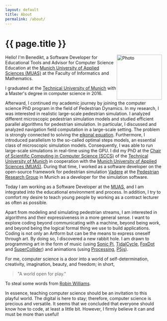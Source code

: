 ```yaml
---
layout: default
title: About
permalink: /about/
---
```

# {{ page.title }}

<div><img style="float: right;height:145px;" src="{% link /assets/images/BZoennchen.JPG %}" alt="Photo"></div>

Hello! I'm Benedikt, a Software Developer for Educational Tools and Advisor for Computer Science Education at the [Munich University of Applied Sciences (MUAS)](https://www.cs.hm.edu/en/home/index.en.html) at the Faculty of Informatics and Mathematics. 

I graduated at the [Technical University of Munich](https://www.in.tum.de/en/cover-page/) with a Master's degree in computer science in 2016.

Afterward, I continued my academic journey by joining the computer science PhD program in the field of Pedestrian Dynamics.
In my research, I was interested in realistic large-scale pedestrian simulation. 
I analyzed different microscopic pedestrian simulation models and studied efficient parallel algorithms for pedestrian simulation.
In particular, I discussed and analyzed navigation field computation in a large-scale setting. 
The problem is strongly connected to solving the [eikonal equation](https://en.wikipedia.org/wiki/Eikonal_equation).
Furthermore, I introduced parallelism to the so-called optimal steps models, an essential class of microscopic simulation models.
Consequently, I was able to run large-scale simulations in real-time using the GPU.
I did my PhD at the [Chair of Scientific Computing in Computer Science (SCCS)](https://www.in.tum.de/i05/startseite/) of the [Technical University of Munich](https://www.in.tum.de/en/cover-page/) in cooperation with the [Munich University of Applied Sciences (MUAS)](https://www.cs.hm.edu/en/home/index.en.html).
During that time, I worked as a software developer on the open-source framework for pedestrian simulation [Vadere](http:/www.vadere.org) at the [Pedestrian Research Group](https://www.cs.hm.edu/forschungprojekte/pedestrian_dynamics/index.de.html) in Munich as a developer for the simulation software.

Today I am working as a Software Developer at the [MUAS](https://www.cs.hm.edu/en/home/index.en.html), and I am integrated into the educational environment and process.
In addition, I try to comfort my desire to teach young people by working as a contract lecturer as often as possible.

Apart from modeling and simulating pedestrian streams, I am interested in algorithms and their expressiveness in a more general sense.
I want to explore coding beyond communicating with a machine, beyond being work, and beyond being the logical formal thing we use to build applications.
Coding is not only an Artform but can be the means to express oneself through art.
By doing so, I discovered a new rabbit hole.
I am drawn to programming art in the form of music (using [Sonic Pi](https://sonic-pi.net/), [TidalCycle](https://tidalcycles.org/), [FoxDot](https://foxdot.org/) and [SuperCollider](https://supercollider.github.io/)) and animations (using [Processing](https://processing.org/), [P5js](https://p5js.org/)).

For me, computer science is a door into a world of self-determination, creativity, imagination, beauty, and freedom; in short, 

>"A world open for play." 

To steal some words from [Robin Williams](https://en.wikipedia.org/wiki/Robin_Williams).

In essence, teaching computer science should be an invitation to this playful world.
The digital is here to stay; therefore, computer science is precious and versatile.
It seems that we concluded that everyone should know how to code, at least a little bit.
However, I firmly believe it can and must be more than useful!